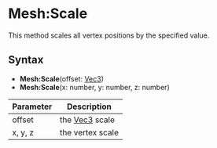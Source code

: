 # Mesh:Scale

This method scales all vertex positions by the specified value.

## Syntax 

- **Mesh:Scale**(offset: [Vec3](Vec3.md))
- **Mesh:Scale**(x: number, y: number, z: number)

| Parameter | Description |
|---|---|
| offset | the [Vec3](Vec3.md) scale |
| x, y, z | the vertex scale |

